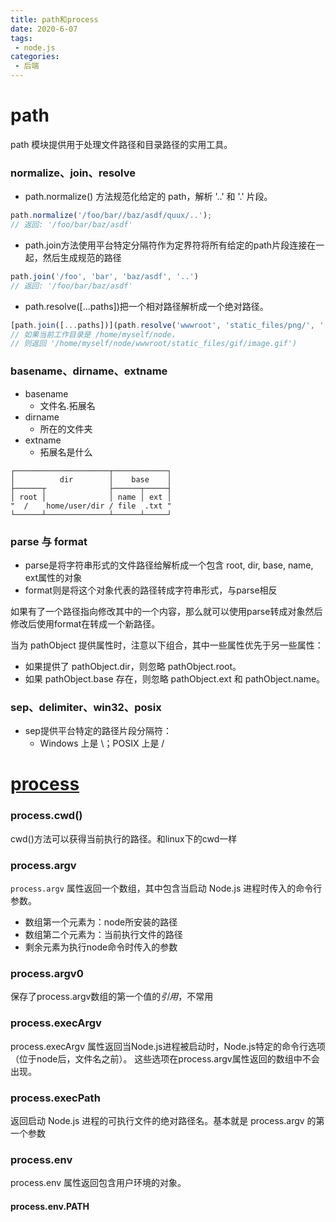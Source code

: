 ```yaml
---
title: path和process
date: 2020-6-07
tags:
 - node.js
categories:
 - 后端
---
```





# path
path 模块提供用于处理文件路径和目录路径的实用工具。

###  normalize、join、resolve

 - path.normalize() 方法规范化给定的 path，解析 '..' 和 '.' 片段。
```js
path.normalize('/foo/bar//baz/asdf/quux/..');
// 返回: '/foo/bar/baz/asdf'
```

 - path.join方法使用平台特定分隔符作为定界符将所有给定的path片段连接在一起，然后生成规范的路径

```js
path.join('/foo', 'bar', 'baz/asdf', '..') 
// 返回: '/foo/bar/baz/asdf'
```

 - path.resolve([...paths])把一个相对路径解析成一个绝对路径。
```js
[path.join([...paths])](path.resolve('wwwroot', 'static_files/png/', '../gif/image.gif');
// 如果当前工作目录是 /home/myself/node，
// 则返回 '/home/myself/node/wwwroot/static_files/gif/image.gif')
```

### basename、dirname、extname
 - basename
   - 文件名.拓展名
 - dirname
   - 所在的文件夹
 - extname
   - 拓展名是什么
```
┌─────────────────────┬────────────┐
│          dir        │    base    │
├──────┬              ├──────┬─────┤
│ root │              │ name │ ext │
"  /    home/user/dir / file  .txt "
└──────┴──────────────┴──────┴─────┘
```

### parse 与 format
 - parse是将字符串形式的文件路径给解析成一个包含 root, dir, base, name, ext属性的对象
 - format则是将这个对象代表的路径转成字符串形式，与parse相反

如果有了一个路径指向修改其中的一个内容，那么就可以使用parse转成对象然后修改后使用format在转成一个新路径。

当为 pathObject 提供属性时，注意以下组合，其中一些属性优先于另一些属性：

 - 如果提供了 pathObject.dir，则忽略 pathObject.root。
 - 如果 pathObject.base 存在，则忽略 pathObject.ext 和 pathObject.name。


### sep、delimiter、win32、posix

 - sep提供平台特定的路径片段分隔符：
   - Windows 上是 \；POSIX 上是 /



# [process](http://nodejs.cn/api/process.htm)

### process.cwd()
cwd()方法可以获得当前执行的路径。和linux下的cwd一样

### process.argv
`process.argv` 属性返回一个数组，其中包含当启动 Node.js 进程时传入的命令行参数。

 - 数组第一个元素为：node所安装的路径
 - 数组第二个元素为：当前执行文件的路径
 - 剩余元素为执行node命令时传入的参数

### process.argv0
保存了process.argv数组的第一个值的*引用*，不常用

### process.execArgv
process.execArgv 属性返回当Node.js进程被启动时，Node.js特定的命令行选项（位于node后，文件名之前）。 这些选项在process.argv属性返回的数组中不会出现。

### process.execPath
返回启动 Node.js 进程的可执行文件的绝对路径名。基本就是 process.argv 的第一个参数


### process.env
process.env 属性返回包含用户环境的对象。


#### process.env.PATH